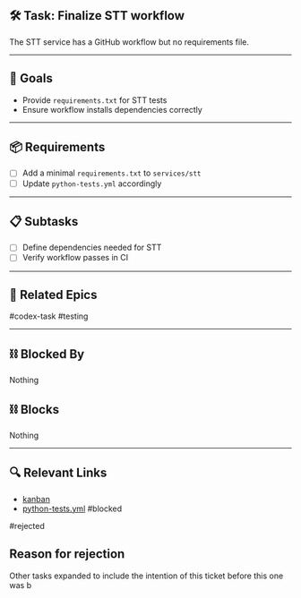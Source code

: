 ## 🛠️ Task: Finalize STT workflow

The STT service has a GitHub workflow but no requirements file.

---

## 🎯 Goals
- Provide `requirements.txt` for STT tests
- Ensure workflow installs dependencies correctly

---

## 📦 Requirements
- [ ] Add a minimal `requirements.txt` to `services/stt`
- [ ] Update `python-tests.yml` accordingly

---

## 📋 Subtasks
- [ ] Define dependencies needed for STT
- [ ] Verify workflow passes in CI

---

## 🔗 Related Epics
#codex-task #testing

---

## ⛓️ Blocked By
Nothing

## ⛓️ Blocks
Nothing

---

## 🔍 Relevant Links
- [kanban](../boards/kanban.md)
- [python-tests.yml](../../services/stt/.github/workflows/python-tests.yml)
#blocked

#rejected

## Reason for rejection
Other tasks expanded to include the intention of this ticket before this one was b